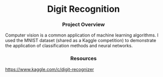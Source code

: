 # <div align="center">Digit Recognition</div>

### <div align="center">Project Overview</div>
Computer vision is a common application of machine learning algorithms. I used the MNIST dataset (shared as a Kaggle competition) to demonstrate the application of classification methods and neural networks.

### <div align="center">Resources</div>
https://www.kaggle.com/c/digit-recognizer
